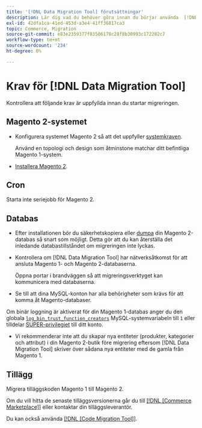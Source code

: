 ```yaml
---
title: '[!DNL Data Migration Tool] förutsättningar'
description: Lär dig vad du behöver göra innan du börjar använda  [!DNL Data Migration Tool]  för att överföra data mellan Magento 1 och Magento 2.
exl-id: 42dfa1ca-41ed-453d-a3e4-41ff36817ca3
topic: Commerce, Migration
source-git-commit: e83e2359377f03506178c28f8b30993c172282c7
workflow-type: tm+mt
source-wordcount: '234'
ht-degree: 0%

---
```


# Krav för [!DNL Data Migration Tool]

Kontrollera att följande krav är uppfyllda innan du startar migreringen.

## Magento 2-systemet

* Konfigurera systemet Magento 2 så att det uppfyller [systemkraven](../../installation/system-requirements.md).

  Använd en topologi och design som åtminstone matchar ditt befintliga Magento 1-system.

* [Installera Magento 2](../../installation/overview.md).

## Cron

Starta inte seriejobb för Magento 2.

## Databas

* Efter installationen bör du säkerhetskopiera eller [dumpa](https://dev.mysql.com/doc/refman/8.0/en/mysqldump.html) din Magento 2-databas så snart som möjligt. Detta gör att du kan återställa det inledande databastillståndet om migreringen inte lyckas.

* Kontrollera om [!DNL Data Migration Tool] har nätverksåtkomst för att ansluta Magento 1- och Magento 2-databaserna.

  Öppna portar i brandväggen så att migreringsverktyget kan kommunicera med databaserna.

* Se till att dina MySQL-konton har alla behörigheter som krävs för att komma åt Magento-databaser.

Om binär loggning är aktiverat för din Magento 1-databas anger du den globala [`log_bin_trust_function_creators`](https://dev.mysql.com/doc/refman/5.7/en/server-system-variables.html#sysvar_log_bin_trust_function_creators) MySQL-systemvariabeln till `1` eller tilldelar [SUPER-privilegiet](https://dev.mysql.com/doc/refman/5.7/en/privileges-provided.html#priv_super) till ditt konto.

* Vi rekommenderar inte att du skapar nya entiteter (produkter, kategorier och attribut) i din Magento 2-butik före migrering eftersom [!DNL Data Migration Tool] skriver över sådana nya entiteter med de gamla från Magento 1.

## Tillägg

Migrera tilläggskoden Magento 1 till Magento 2.

Om du vill hitta de senaste tilläggsversionerna går du till [[!DNL [Commerce Marketplace]]](https://marketplace.magento.com/) eller kontaktar din tilläggsleverantör.

Du kan också använda [[!DNL [Code Migration Tool]]](https://github.com/magento-commerce/code-migration/blob/develop/README.md).
